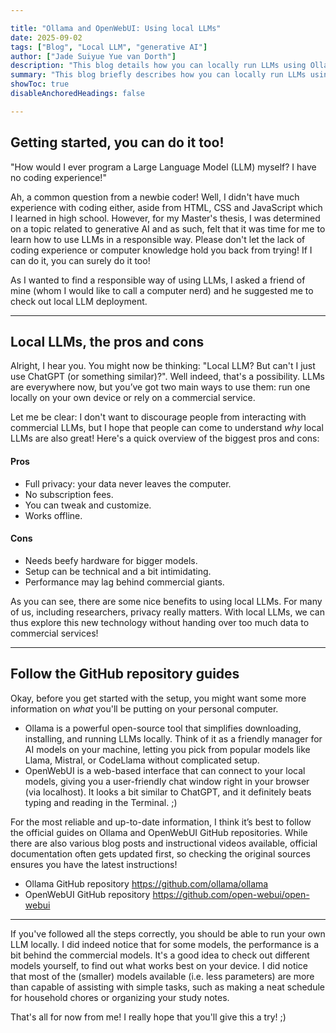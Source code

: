 ```yaml
---

title: "Ollama and OpenWebUI: Using local LLMs" 
date: 2025-09-02
tags: ["Blog", "Local LLM", "generative AI"]
author: ["Jade Suiyue Yue van Dorth"]
description: "This blog details how you can locally run LLMs using Ollama and OpenWebUI." 
summary: "This blog briefly describes how you can locally run LLMs using Ollama and OpenWebUI. It may be useful for personal tasks or research in the future." 
showToc: true
disableAnchoredHeadings: false

---
```


## Getting started, you can do it too! 

"How would I ever program a Large Language Model (LLM) myself? I have no coding experience!"

Ah, a common question from a newbie coder! Well, I didn't have much experience with coding either, aside from HTML, CSS and JavaScript which I learned in high school. However, for my Master's thesis, I was determined on a topic related to generative AI and as such, felt that it was time for me to learn how to use LLMs in a responsible way. Please don't let the lack of coding experience or computer knowledge hold you back from trying! If I can do it, you can surely do it too! 

As I wanted to find a responsible way of using LLMs, I asked a friend of mine (whom I would like to call a computer nerd) and he suggested me to check out local LLM deployment. 

---

## Local LLMs, the pros and cons

Alright, I hear you. You might now be thinking: "Local LLM? But can't I just use ChatGPT (or something similar)?". Well indeed, that's a possibility. LLMs are everywhere now, but you’ve got two main ways to use them: run one locally on your own device or rely on a commercial service.

Let me be clear: I don't want to discourage people from interacting with commercial LLMs, but I hope that people can come to understand *why* local LLMs are also great! Here's a quick overview of the biggest pros and cons: 

#### Pros
- Full privacy: your data never leaves the computer.
- No subscription fees.
- You can tweak and customize.
- Works offline.

#### Cons
- Needs beefy hardware for bigger models. 
- Setup can be technical and a bit intimidating. 
- Performance may lag behind commercial giants. 

As you can see, there are some nice benefits to using local LLMs. For many of us, including researchers, privacy really matters. With local LLMs, we can thus explore this new technology without handing over too much data to commercial services! 

---

## Follow the GitHub repository guides

Okay, before you get started with the setup, you might want some more information on *what* you'll be putting on your personal computer.  
- Ollama is a powerful open-source tool that simplifies downloading, installing, and running LLMs locally. Think of it as a friendly manager for AI models on your machine, letting you pick from popular models like Llama, Mistral, or CodeLlama without complicated setup. 
- OpenWebUI is a web-based interface that can connect to your local models, giving you a user-friendly chat window right in your browser (via localhost). It looks a bit similar to ChatGPT, and it definitely beats typing and reading in the Terminal. ;) 

For the most reliable and up-to-date information, I think it’s best to follow the official guides on Ollama and OpenWebUI GitHub repositories. While there are also various blog posts and instructional videos available, official documentation often gets updated first, so checking the original sources ensures you have the latest instructions!
- Ollama GitHub repository https://github.com/ollama/ollama
- OpenWebUI GitHub repository https://github.com/open-webui/open-webui

---

If you've followed all the steps correctly, you should be able to run your own LLM locally. I did indeed notice that for some models, the performance is a bit behind the commercial models. It's a good idea to check out different models yourself, to find out what works best on your device. I did notice that most of the (smaller) models available (i.e. less parameters) are more than capable of assisting with simple tasks, such as making a neat schedule for household chores or organizing your study notes. 

That's all for now from me! I really hope that you'll give this a try! ;) 
